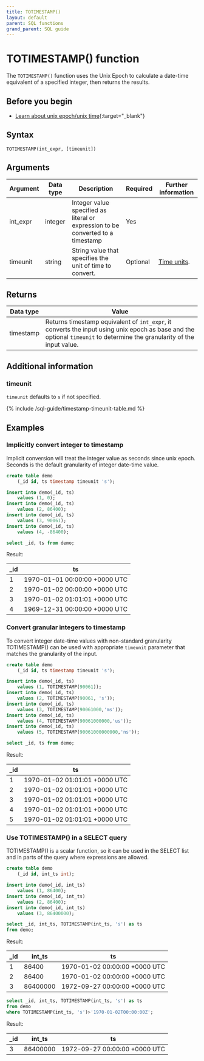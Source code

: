 ```yaml
---
title: TOTIMESTAMP()
layout: default
parent: SQL functions
grand_parent: SQL guide
---
```

# TOTIMESTAMP() function

The `TOTIMESTAMP()` function uses the Unix Epoch to calculate a date-time equivalent of a specified integer, then returns the results.

## Before you begin
* [Learn about unix epoch/unix time](https://en.wikipedia.org/wiki/Unix_time){:target="_blank"}

## Syntax

```
TOTIMESTAMP(int_expr, [timeunit])
```

## Arguments

| Argument | Data type | Description | Required | Further information |
|---|---|---|---|---|
| int_expr | integer | Integer value specified as literal or expression to be converted to a timestamp | Yes | |
| timeunit | string | String value that specifies the unit of time to convert. | Optional | [Time units](#additional-information).|

## Returns

| Data type | Value |
|---|---|
| timestamp | Returns timestamp equivalent of `int_expr`, it converts the input using unix epoch as base and the optional `timeunit` to determine the granularity of the input value. |

## Additional information

### timeunit

`timeunit` defaults to `s` if not specified.

{% include /sql-guide/timestamp-timeunit-table.md %}

## Examples

### Implicitly convert integer to timestamp

Implicit conversion will treat the integer value as seconds since unix epoch. Seconds is the default granularity of integer date-time value.

```sql
create table demo
    (_id id, ts timestamp timeunit 's');

insert into demo(_id, ts)
    values (1, 0);
insert into demo(_id, ts)
    values (2, 86400);    
insert into demo(_id, ts)
    values (3, 90061);
insert into demo(_id, ts)
    values (4, -86400);

select _id, ts from demo;
```

Result:

| _id | ts |
|---|---|
| 1 | 1970-01-01 00:00:00 +0000 UTC |
| 2 | 1970-01-02 00:00:00 +0000 UTC |
| 3 | 1970-01-02 01:01:01 +0000 UTC |
| 4 | 1969-12-31 00:00:00 +0000 UTC |

### Convert granular integers to timestamp

To convert integer date-time values with non-standard granularity TOTIMESTAMP() can be used with appropriate `timeunit` parameter that matches the granularity of the input.

```sql
create table demo
    (_id id, ts timestamp timeunit 's');

insert into demo(_id, ts)
    values (1, TOTIMESTAMP(90061));
insert into demo(_id, ts)
    values (2, TOTIMESTAMP(90061, 's'));
insert into demo(_id, ts)
    values (3, TOTIMESTAMP(90061000,'ms'));    
insert into demo(_id, ts)
    values (4, TOTIMESTAMP(90061000000,'us'));   
insert into demo(_id, ts)
    values (5, TOTIMESTAMP(90061000000000,'ns'));   

select _id, ts from demo;
```

Result:

| _id | ts |
|---|---|
| 1 | 1970-01-02 01:01:01 +0000 UTC |
| 2 | 1970-01-02 01:01:01 +0000 UTC |
| 3 | 1970-01-02 01:01:01 +0000 UTC |
| 4 | 1970-01-02 01:01:01 +0000 UTC |
| 5 | 1970-01-02 01:01:01 +0000 UTC |

### Use TOTIMESTAMP() in a SELECT query

TOTIMESTAMP() is a scalar function, so it can be used in the SELECT list and in parts of the query where expressions are allowed.

```sql
create table demo
    (_id id, int_ts int);

insert into demo(_id, int_ts)
    values (1, 86400);
insert into demo(_id, int_ts)
    values (2, 86400);
insert into demo(_id, int_ts)
    values (3, 86400000);

select _id, int_ts, TOTIMESTAMP(int_ts, 's') as ts
from demo;
```

Result:

| _id | int_ts | ts |
|---|---|---|
| 1 | 86400 | 1970-01-02 00:00:00 +0000 UTC |
| 2 | 86400 | 1970-01-02 00:00:00 +0000 UTC |
| 3 | 86400000 | 1972-09-27 00:00:00 +0000 UTC |

```sql
select _id, int_ts, TOTIMESTAMP(int_ts, 's') as ts
from demo
where TOTIMESTAMP(int_ts, 's')>'1970-01-02T00:00:00Z';
```

Result:

| _id | int_ts | ts |
|---|---|---|
| 3 | 86400000 | 1972-09-27 00:00:00 +0000 UTC |

```
